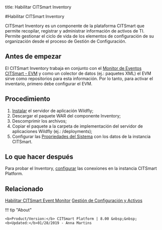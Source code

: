 
title: Habilitar CITSmart Inventory

#Habilitar CITSmart Inventory

CITSmart Inventory es un componente de la plataforma CITSmart que permite recopilar, registrar y administrar información de activos de TI. Permite gestionar el ciclo de vida de los elementos de configuración de su organización desde el proceso de Gestión de Configuración.  

Antes de empezar
-------------

El CITSmart Inventory trabaja en conjunto con el [Monitor de Eventos CITSmart - EVM][1] y como un colector de datos (ej.: paquetes XML) el EVM sirve como repositorios para esta información. Por lo tanto, para activar el inventario, primero debe configurar el EVM.  


## Procedimiento


1. [Instalar][1] el servidor de aplicación Wildfly;
2. Descargar el paquete WAR del componente Inventory;
3. Descomprimir los archivos;  
4. Copiar el paquete a la carpeta de implementación del servidor de aplicaciones Wildfly (ej.: /deployments);  
5. Configurar las [Propriedades del Sistema][2] con los datos de la instancia CITSmart.

## Lo que hacer después 

Para probar el Inventory, [configurar][3] las conexiones en la instancia CITSmart Platform.

## Relacionado


[Habilitar CITSmart Event Monitor][4]
[Gestión de Configuración y Activos][5]

[1]:/es-es/citsmart-platform-8/get-started/installation-and-upgrade/perform-installation.html
[2]:/es-es/citsmart-platform-8/get-started/installation-and-upgrade/perform-installation.html#configuracao-do-system-properties
[3]:/es-es/citsmart-platform-8/processes/event/configuration/set-inventory-connection.html
[4]:/es-es/citsmart-platform-8/initial-settings/add-ons/event-monitor.html
[5]:/es-es/citsmart-platform-8/processes/configuration/overview.html



!!! tip "About"

    <b>Product/Version:</b> CITSmart Platform | 8.00 &nbsp;&nbsp;
    <b>Updated:</b>01/28/2019 - Anna Martins  
	
